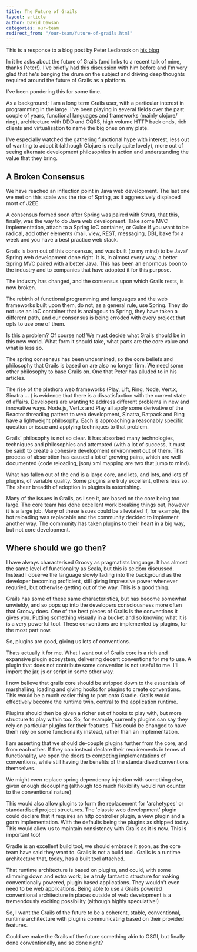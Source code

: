```yaml
---
title: The Future of Grails
layout: article
author: David Dawson
categories: our-team
redirect_from: "/our-team/future-of-grails.html"
---
```

This is a response to a blog post by Peter Ledbrook on <a href="http://www.cacoethes.co.uk/blog/groovyandgrails/where-next-for-grails">his blog</a>

In it he asks about the future of Grails (and links to a recent talk of mine, thanks Peter!). I've briefly had this discussion with him before and I'm very glad that he's banging the drum on the subject and driving deep thoughts required around the future of Grails as a platform.

I've been pondering this for some time.

As a background; I am a long term Grails user, with a particular interest in programming in the large. I've been playing in several fields over the past couple of years, functional languages and frameworks (mainly clojure/ ring), architecture with DDD and CQRS, high volume HTTP back ends, rich clients and virtualisation to name the big ones on my plate.

I've especially watched the gathering functional hype with interest, less out of wanting to adopt it (although Clojure is really quite lovely), more out of seeing alternate development philosophies in action and understanding the value that they bring.
<h2>A Broken Consensus</h2>
We have reached an inflection point in Java web development. The last one we met on this scale was the rise of Spring, as it aggressively displaced most of J2EE.

A consensus formed soon after Spring was paired with Struts, that this, finally, was the way to do Java web development. Take some MVC implementation, attach to a Spring IoC container, or Guice if you want to be radical, add other elements (mail, view, REST, messaging, DB), bake for a week and you have a best practice web stack.

Grails is born out of this consensus, and was built (to my mind) to be Java/ Spring web development done right. It is, in almost every way, a better Spring MVC paired with a better Java. This has been an enormous boon to the industry and to companies that have adopted it for this purpose.

The industry has changed, and the consensus upon which Grails rests, is now broken.

The rebirth of functional programming and languages and the web frameworks built upon them, do not, as a general rule, use Spring. They do not use an IoC container that is analogous to Spring, they have taken a different path, and our consensus is being erroded with every project that opts to use one of them.

Is this a problem? Of course not! We must decide what Grails should be in this new world. What form it should take, what parts are the core value and what is less so.

The spring consensus has been undermined, so the core beliefs and philosophy that Grails is based on are also no longer firm. We need some other philosophy to base Grails on. One that Peter has alluded to in his articles.

The rise of the plethora web frameworks (Play, Lift, Ring, Node, Vert.x, Sinatra ... ) is evidence that there is a dissatisfaction with the current state of affairs. Developers are wanting to address different problems in new and innovative ways. Node.js, Vert.x and Play all apply some derivative of the Reactor threading pattern to web development, Sinatra, Ratpack and Ring have a lightweight philosophy. Each is approaching a reasonably specific question or issue and applying techniques to that problem.

Grails' philosophy is not so clear. It has absorbed many technologies, techniques and philosophies and attempted (with a lot of success, it must be said) to create a cohesive development environment out of them. This process of absorbtion has caused a lot of growing pains, which are well documented (code reloading, json/ xml mapping are two that jump to mind).

What has fallen out of the end is a large core, and lots, and lots, and lots of plugins, of variable quality. Some plugins are truly excellent, others less so. The sheer breadth of adoption in plugins is astonishing.

Many of the issues in Grails, as I see it, are based on the core being too large. The core team has done excellent work breaking things out, however it is a large job. Many of these issues could be alleviated if, for example, the hot reloading was replacable and the community decided to implement another way. The community has taken plugins to their heart in a big way, but not core development.
<h2>Where should we go then?</h2>
I have always characterised Groovy as pragmatists language. It has almost the same level of functionality as Scala, but this is seldom discussed. Instead I observe the language slowly fading into the background as the developer becoming proficient, still giving impressive power whenever requried, but otherwise getting out of the way. This is a good thing.

Grails has some of these same characteristics, but has become somewhat unwieldy, and so pops up into the developers consciousness more often that Groovy does. One of the best pieces of Grails is the conventions it gives you. Putting something visually in a bucket and so knowing what it is is a very powerful tool. These conventions are implemented by plugins, for the most part now.

So, plugins are good, giving us lots of conventions.

Thats actually it for me. What I want out of Grails core is a rich and expansive plugin ecosystem, delivering decent conventions for me to use. A plugin that does not contribute some convention is not useful to me. I'll import the jar, js or script in some other way.

I now believe that grails core should be stripped down to the essentials of marshalling, loading and giving hooks for plugins to create conventions. This would be a much easier thing to port onto Gradle. Grails would effectively become the runtime twin, central to the application runtime.

Plugins should then be given a richer set of hooks to play with, but more structure to play within too. So, for example, currently plugins can say they rely on particular plugins for their features. This could be changed to have them rely on some functionality instead, rather than an implementation.

I am asserting that we should de-couple plugins further from the core, and from each other. If they can instead declare their requirements in terms of functionality, we open the doors to competing implementations of conventions, while still having the benefits of the standardised conventions themselves.

We might even replace spring dependency injection with something else, given enough decoupling (although too much flexibility would run counter to the conventional nature)

This would also allow plugins to form the replacement for 'archetypes' or standardised project structures. The 'classic web development' plugin could declare that it requires an http controller plugin, a view plugin and a gorm implementation. With the defaults being the plugins as shipped today. This would allow us to maintain consistency with Grails as it is now. This is important too!

Gradle is an excellent build tool, we should embrace it soon, as the core team have said they want to. Grails is not a build tool. Grails is a runtime architecture that, today, has a built tool attached.

That runtime architecture is based on plugins, and could, with some slimming down and extra work, be a truly fantastic structure for making conventionally powered, plugin based applications. They wouldn't even need to be web applications. Being able to use a Grails powered conventional architecture in places outside of web development is a tremendously exciting possibility (although highly speculative!)

So, I want the Grails of the future to be a coherent, stable, conventional, runtime architecture with plugins communicating based on their provided features.

Could we make the Grails of the future something akin to OSGI, but finally done conventionally, and so done right?